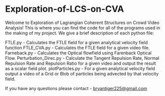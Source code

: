 # Exploration-of-LCS-on-CVA

Welcome to Exploration of Lagrangian Coherent Structures on Crowd Video Analysis!
This is where you can find the code for all of the programs used in the making of my project.
We give a brief description of each python file:

FTLE.py - Calculates the FTLE field for a given analytical velocity field function
FTLE_CVA.py - Calculates the FTLE field for a given video file.
Farneback.py - Calculates the Optical flowfield using Farenback Optical Flow.
Perturbation_Direc.py - Calculate the Tangent Repulsion Rate, Normal Repulsion Rate and Repulsion Ratio for a given video
and output the result as a scalar field plot.
plotParticles.py - For a given analytical velocity field output a video of a Grid or Blob of particles being advected by that velocity field. 

If you have any questions please contact - bryantiger225@gmail.com
